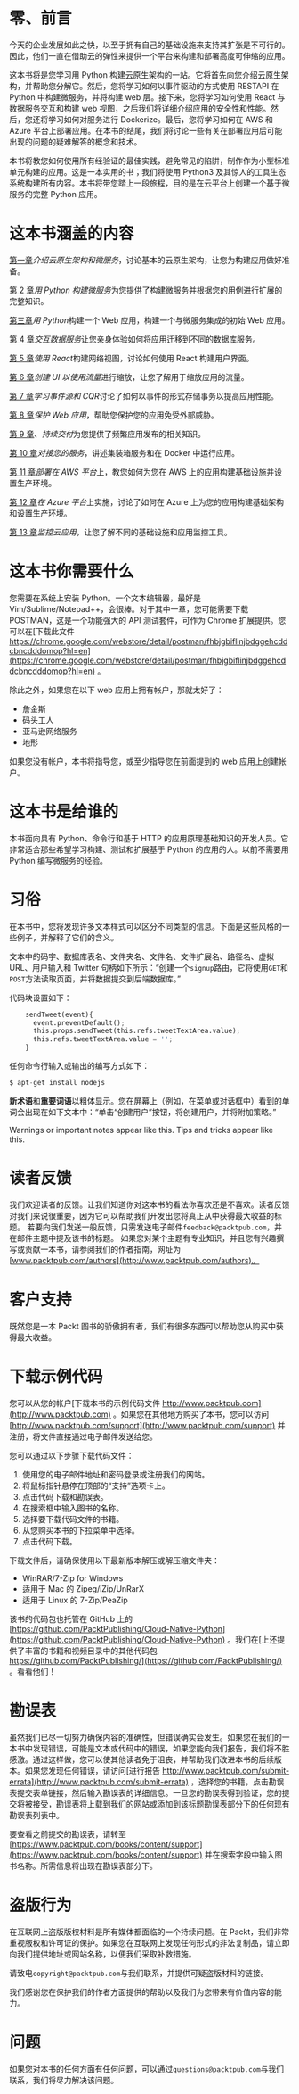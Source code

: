 # 零、前言

今天的企业发展如此之快，以至于拥有自己的基础设施来支持其扩张是不可行的。因此，他们一直在借助云的弹性来提供一个平台来构建和部署高度可伸缩的应用。

这本书将是您学习用 Python 构建云原生架构的一站。它将首先向您介绍云原生架构，并帮助您分解它。然后，您将学习如何以事件驱动的方式使用 RESTAPI 在 Python 中构建微服务，并将构建 web 层。接下来，您将学习如何使用 React 与数据服务交互和构建 web 视图，之后我们将详细介绍应用的安全性和性能。然后，您还将学习如何对服务进行 Dockerize。最后，您将学习如何在 AWS 和 Azure 平台上部署应用。在本书的结尾，我们将讨论一些有关在部署应用后可能出现的问题的疑难解答的概念和技术。

本书将教您如何使用所有经验证的最佳实践，避免常见的陷阱，制作作为小型标准单元构建的应用。这是一本实用的书；我们将使用 Python3 及其惊人的工具生态系统构建所有内容。本书将带您踏上一段旅程，目的是在云平台上创建一个基于微服务的完整 Python 应用。

# 这本书涵盖的内容

[第一章](01.html#LTSU0-4022ecb0f8ea4b719ffb742bf2a6a072)*介绍云原生架构和微服务*，讨论基本的云原生架构，让您为构建应用做好准备。

[第 2 章](02.html#1NA0K0-4022ecb0f8ea4b719ffb742bf2a6a072)*用 Python 构建微服务*为您提供了构建微服务并根据您的用例进行扩展的完整知识。

[第三章](03.html#29DRA0-4022ecb0f8ea4b719ffb742bf2a6a072)*用 Python*构建一个 Web 应用，构建一个与微服务集成的初始 Web 应用。

[第 4 章](04.html#2KS220-4022ecb0f8ea4b719ffb742bf2a6a072)*交互数据服务*让您亲身体验如何将应用迁移到不同的数据库服务。

[第 5 章](05.html#352RK0-4022ecb0f8ea4b719ffb742bf2a6a072)*使用 React*构建网络视图，讨论如何使用 React 构建用户界面。

[第 6 章](06.html#3KB4K0-4022ecb0f8ea4b719ffb742bf2a6a072)*创建 UI 以使用流量*进行缩放，让您了解用于缩放应用的流量。

[第 7 章](07.html#3RV940-4022ecb0f8ea4b719ffb742bf2a6a072)*学习事件源和 CQR*讨论了如何以事件的形式存储事务以提高应用性能。

[第 8 章](08.html#4A91I0-4022ecb0f8ea4b719ffb742bf2a6a072)*保护 Web 应用*，帮助您保护您的应用免受外部威胁。

[第 9 章](09.html#4JQ760-4022ecb0f8ea4b719ffb742bf2a6a072)、*持续交付*为您提供了频繁应用发布的相关知识。

[第 10 章](10.html#56SIE0-4022ecb0f8ea4b719ffb742bf2a6a072)*对接您的服务*，讲述集装箱服务和在 Docker 中运行应用。

[第 11 章](11.html#5O1SI0-4022ecb0f8ea4b719ffb742bf2a6a072)*部署在 AWS 平台*上，教您如何为您在 AWS 上的应用构建基础设施并设置生产环境。

[第 12 章](12.html#64EJS0-4022ecb0f8ea4b719ffb742bf2a6a072)*在 Azure 平台*上实施，讨论了如何在 Azure 上为您的应用构建基础架构和设置生产环境。

[第 13 章](13.html#6B47Q0-4022ecb0f8ea4b719ffb742bf2a6a072)*监控云应用*，让您了解不同的基础设施和应用监控工具。

# 这本书你需要什么

您需要在系统上安装 Python。一个文本编辑器，最好是 Vim/Sublime/Notepad++，会很棒。对于其中一章，您可能需要下载 POSTMAN，这是一个功能强大的 API 测试套件，可作为 Chrome 扩展提供。您可以在[下载此文件 https://chrome.google.com/webstore/detail/postman/fhbjgbiflinjbdggehcddcbncdddomop?hl=en](https://chrome.google.com/webstore/detail/postman/fhbjgbiflinjbdggehcddcbncdddomop?hl=en) 。

除此之外，如果您在以下 web 应用上拥有帐户，那就太好了：

*   詹金斯
*   码头工人
*   亚马逊网络服务
*   地形

如果您没有帐户，本书将指导您，或至少指导您在前面提到的 web 应用上创建帐户。

# 这本书是给谁的

本书面向具有 Python、命令行和基于 HTTP 的应用原理基础知识的开发人员。它非常适合那些希望学习构建、测试和扩展基于 Python 的应用的人。以前不需要用 Python 编写微服务的经验。

# 习俗

在本书中，您将发现许多文本样式可以区分不同类型的信息。下面是这些风格的一些例子，并解释了它们的含义。

文本中的码字、数据库表名、文件夹名、文件名、文件扩展名、路径名、虚拟 URL、用户输入和 Twitter 句柄如下所示：“创建一个`signup`路由，它将使用`GET`和`POST`方法读取页面，并将数据提交到后端数据库。”

代码块设置如下：

```py
    sendTweet(event){
      event.preventDefault();
      this.props.sendTweet(this.refs.tweetTextArea.value); 
      this.refs.tweetTextArea.value = '';
    } 

```

任何命令行输入或输出的编写方式如下：

```py
$ apt-get install nodejs

```

**新术语**和**重要词语**以粗体显示。您在屏幕上（例如，在菜单或对话框中）看到的单词会出现在如下文本中：“单击“创建用户”按钮，将创建用户，并将附加策略。”

Warnings or important notes appear like this. Tips and tricks appear like this.

# 读者反馈

我们欢迎读者的反馈。让我们知道你对这本书的看法你喜欢还是不喜欢。读者反馈对我们来说很重要，因为它可以帮助我们开发出您将真正从中获得最大收益的标题。
若要向我们发送一般反馈，只需发送电子邮件`feedback@packtpub.com`，并在邮件主题中提及该书的标题。
如果您对某个主题有专业知识，并且您有兴趣撰写或贡献一本书，请参阅我们的作者指南，网址为[www.packtpub.com/authors](http://www.packtpub.com/authors)。

# 客户支持

既然您是一本 Packt 图书的骄傲拥有者，我们有很多东西可以帮助您从购买中获得最大收益。

# 下载示例代码

您可以从您的帐户[下载本书的示例代码文件 http://www.packtpub.com](http://www.packtpub.com) 。如果您在其他地方购买了本书，您可以访问[http://www.packtpub.com/support](http://www.packtpub.com/support) 并注册，将文件直接通过电子邮件发送给您。

您可以通过以下步骤下载代码文件：

1.  使用您的电子邮件地址和密码登录或注册我们的网站。
2.  将鼠标指针悬停在顶部的“支持”选项卡上。
3.  点击代码下载和勘误表。
4.  在搜索框中输入图书的名称。
5.  选择要下载代码文件的书籍。
6.  从您购买本书的下拉菜单中选择。
7.  点击代码下载。

下载文件后，请确保使用以下最新版本解压或解压缩文件夹：

*   WinRAR/7-Zip for Windows
*   适用于 Mac 的 Zipeg/iZip/UnRarX
*   适用于 Linux 的 7-Zip/PeaZip

该书的代码包也托管在 GitHub 上的[https://github.com/PacktPublishing/Cloud-Native-Python](https://github.com/PacktPublishing/Cloud-Native-Python) 。我们在[上还提供了丰富的书籍和视频目录中的其他代码包 https://github.com/PacktPublishing/](https://github.com/PacktPublishing/) 。看看他们！

# 勘误表

虽然我们已尽一切努力确保内容的准确性，但错误确实会发生。如果您在我们的一本书中发现错误，可能是文本或代码中的错误，如果您能向我们报告，我们将不胜感激。通过这样做，您可以使其他读者免于沮丧，并帮助我们改进本书的后续版本。如果您发现任何错误，请访问[进行报告 http://www.packtpub.com/submit-errata](http://www.packtpub.com/submit-errata) ，选择您的书籍，点击勘误表提交表单链接，然后输入勘误表的详细信息。一旦您的勘误表得到验证，您的提交将被接受，勘误表将上载到我们的网站或添加到该标题勘误表部分下的任何现有勘误表列表中。

要查看之前提交的勘误表，请转至[https://www.packtpub.com/books/content/support](https://www.packtpub.com/books/content/support) 并在搜索字段中输入图书名称。所需信息将出现在勘误表部分下。

# 盗版行为

在互联网上盗版版权材料是所有媒体都面临的一个持续问题。在 Packt，我们非常重视版权和许可证的保护。如果您在互联网上发现任何形式的非法复制品，请立即向我们提供地址或网站名称，以便我们采取补救措施。

请致电`copyright@packtpub.com`与我们联系，并提供可疑盗版材料的链接。

我们感谢您在保护我们的作者方面提供的帮助以及我们为您带来有价值内容的能力。

# 问题

如果您对本书的任何方面有任何问题，可以通过`questions@packtpub.com`与我们联系，我们将尽力解决该问题。